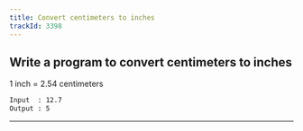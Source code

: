```yaml
---
title: Convert centimeters to inches
trackId: 3398
---
```


## Write a program to convert centimeters to inches

1 inch = 2.54 centimeters

```txt
Input  : 12.7
Output : 5
```

---
